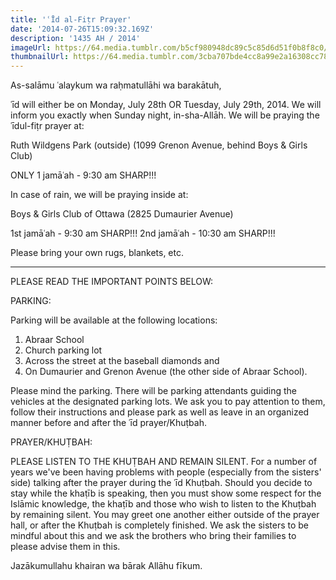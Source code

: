 ```yaml
---
title: 'ʿĪd al-Fiṭr Prayer'
date: '2014-07-26T15:09:32.169Z'
description: '1435 AH / 2014'
imageUrl: https://64.media.tumblr.com/b5cf980948dc89c5c85d6d51f0b8f8c0/b74219b1b75e51a1-c7/s1280x1920/7fa23b94a734356da40e34a34b5b08be5df7efe2.jpg
thumbnailUrl: https://64.media.tumblr.com/3cba707bde4cc8a99e2a16308cc783cc/tumblr_o3qpe3Ti6J1raqtl2o1_r2_640.jpg
---
```


As-salāmu ʿalaykum wa raḥmatullāhi wa barakātuh,

ʿīd will either be on Monday, July 28th OR Tuesday, July 29th, 2014. We will inform you exactly when Sunday night, in-sha-Allāh. We will be praying the ʿīdul-fiṭr prayer at:

Ruth Wildgens Park (outside)
(1099 Grenon Avenue, behind Boys & Girls Club)

ONLY 1 jamāʿah - 9:30 am SHARP!!!

In case of rain, we will be praying inside at:

Boys & Girls Club of Ottawa
(2825 Dumaurier Avenue)

1st jamāʿah - 9:30 am SHARP!!!
2nd jamāʿah - 10:30 am SHARP!!!

Please bring your own rugs, blankets, etc.

---

PLEASE READ THE IMPORTANT POINTS BELOW:

PARKING:

Parking will be available at the following locations:

1. Abraar School
2. Church parking lot
3. Across the street at the baseball diamonds and
4. On Dumaurier and Grenon Avenue (the other side of Abraar School).

Please mind the parking. There will be parking attendants guiding the vehicles at the designated parking lots. We ask you to pay attention to them, follow their instructions and please park as well as leave in an organized manner before and after the ʿīd prayer/Khuṭbah.

PRAYER/KHUṬBAH:

PLEASE LISTEN TO THE KHUṬBAH AND REMAIN SILENT. For a number of years we've been having problems with people (especially from the sisters' side) talking after the prayer during the ʿīd Khuṭbah. Should you decide to stay while the khaṭīb is speaking, then you must show some respect for the Islāmic knowledge, the khaṭīb and those who wish to listen to the Khuṭbah by remaining silent. You may greet one another either outside of the prayer hall, or after the Khuṭbah is completely finished. We ask the sisters to be mindful about this and we ask the brothers who bring their families to please advise them in this.

Jazākumullahu khairan wa bārak Allāhu fīkum.
